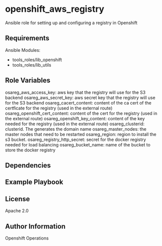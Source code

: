 openshift_aws_registry
=========

Ansible role for setting up and configuring a registry in Openshift

Requirements
------------

Ansible Modules:

- tools_roles/lib_openshift
- tools_roles/lib_utils


Role Variables
--------------

osareg_aws_access_key: aws key that the registry will use for the S3 backend
osareg_aws_secret_key: aws secret key that the registry will use for the S3 backend
osareg_cacert_content: content of the ca cert of the certficate for the registry (used in the external route)
osareg_openshift_cert_content: content of the cert for the registry (used in the external route)
osareg_openshift_key_content: content of the key needed for the registry (used in the external route)
osareg_clusterid: clusterid.  The generates the domain name
osareg_master_nodes: the master nodes that need to be restarted
osareg_region: region to install the s3 bucket.
osareg_registry_http_secret: secret for the docker registry needed for load balancing
osareg_bucket_name: name of the bucket to store the docker registry

Dependencies
------------


Example Playbook
----------------


License
-------

Apache 2.0

Author Information
------------------

Openshift Operations
